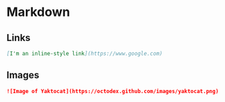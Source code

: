 # Markdown

## Links
```markdown
[I'm an inline-style link](https://www.google.com)
```

## Images
```markdown
![Image of Yaktocat](https://octodex.github.com/images/yaktocat.png)
```
